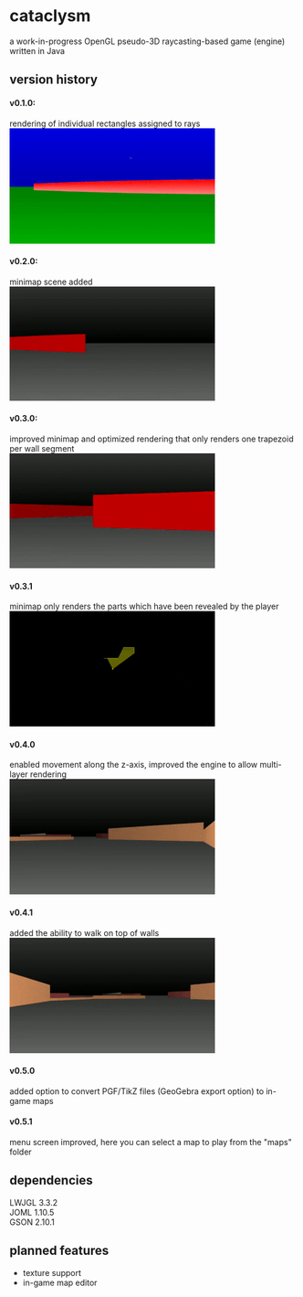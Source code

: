 # cataclysm
a work-in-progress OpenGL pseudo-3D raycasting-based game (engine) written in Java

## version history
#### v0.1.0:
rendering of individual rectangles assigned to rays\
![](https://github.com/zase414/assets/blob/main/1.gif)
#### v0.2.0:
minimap scene added\
![](https://github.com/zase414/assets/blob/main/2.gif)
#### v0.3.0:
improved minimap and optimized rendering that only renders one trapezoid per wall segment\
![](https://github.com/zase414/assets/blob/main/3.gif)
#### v0.3.1
minimap only renders the parts which have been revealed by the player\
![](https://github.com/zase414/assets/blob/main/5.gif)
#### v0.4.0
enabled movement along the z-axis, improved the engine to allow multi-layer rendering\
![](https://github.com/zase414/assets/blob/main/6.gif)
#### v0.4.1
added the ability to walk on top of walls\
![](https://github.com/zase414/assets/blob/main/7.gif)
#### v0.5.0
added option to convert PGF/TikZ files (GeoGebra export option) to in-game maps
#### v0.5.1 
menu screen improved, here you can select a map to play from the "maps" folder

## dependencies
LWJGL 3.3.2\
JOML 1.10.5\
GSON 2.10.1

## planned features
+ texture support
+ in-game map editor
